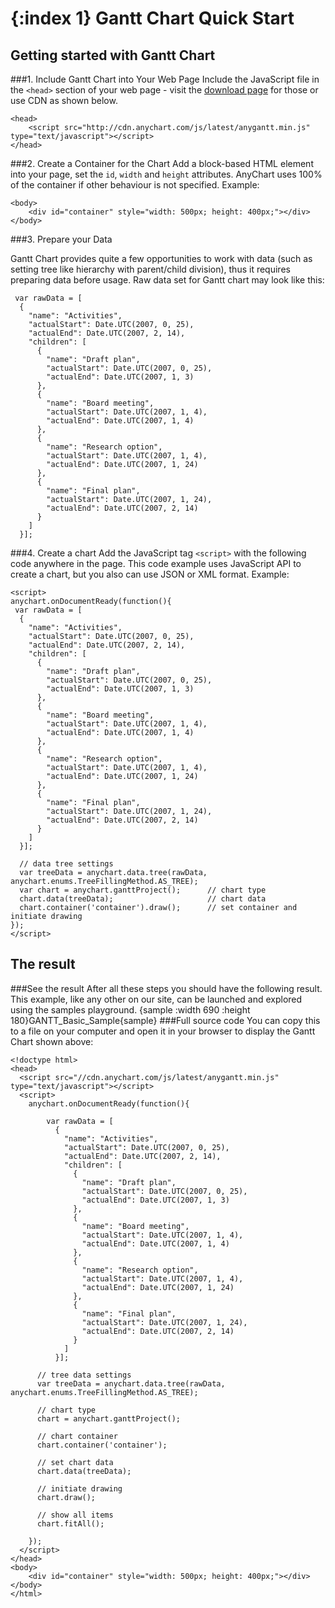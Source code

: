 {:index 1}
Gantt Chart Quick Start
===========
  
## Getting started with Gantt Chart
###1. Include Gantt Chart into Your Web Page
Include the JavaScript file in the `<head>` section of your web page - visit the [download page](../Quick_Start/Downloading_AnyChart) for those or use CDN as shown below.

```
<head>
    <script src="http://cdn.anychart.com/js/latest/anygantt.min.js" type="text/javascript"></script> 
</head>
```

###2. Create a Container for the Chart
Add a block-based HTML element into your page, set the `id`, `width` and `height` attributes. AnyChart uses 100% of the container if other behaviour is not specified. 
Example:
```
<body>
    <div id="container" style="width: 500px; height: 400px;"></div>
</body>
```
###3. Prepare your Data

Gantt Chart provides quite a few opportunities to work with data (such as setting tree like hierarchy with parent/child division), thus it requires preparing data before usage. Raw data set for Gantt chart may look like this:

```
 var rawData = [
  {
    "name": "Activities",
    "actualStart": Date.UTC(2007, 0, 25),
    "actualEnd": Date.UTC(2007, 2, 14),
    "children": [
      {
        "name": "Draft plan",
        "actualStart": Date.UTC(2007, 0, 25),
        "actualEnd": Date.UTC(2007, 1, 3)
      },
      {
        "name": "Board meeting",
        "actualStart": Date.UTC(2007, 1, 4),
        "actualEnd": Date.UTC(2007, 1, 4)
      },
      {
        "name": "Research option",
        "actualStart": Date.UTC(2007, 1, 4),
        "actualEnd": Date.UTC(2007, 1, 24)
      },
      {
        "name": "Final plan",
        "actualStart": Date.UTC(2007, 1, 24),
        "actualEnd": Date.UTC(2007, 2, 14)
      }
    ]
  }];
```

###4. Create a chart
Add the JavaScript tag `<script>` with the following code anywhere in the  page. 
This code example uses JavaScript API to create a chart, but you also can use JSON or XML format. <!--See [Supported Data Formats](../Working_with_Data/Supported_Data_Formats) to learn more about supported formats.-->
Example:

```
<script>
anychart.onDocumentReady(function(){
 var rawData = [
  {
    "name": "Activities",
    "actualStart": Date.UTC(2007, 0, 25),
    "actualEnd": Date.UTC(2007, 2, 14),
    "children": [
      {
        "name": "Draft plan",
        "actualStart": Date.UTC(2007, 0, 25),
        "actualEnd": Date.UTC(2007, 1, 3)
      },
      {
        "name": "Board meeting",
        "actualStart": Date.UTC(2007, 1, 4),
        "actualEnd": Date.UTC(2007, 1, 4)
      },
      {
        "name": "Research option",
        "actualStart": Date.UTC(2007, 1, 4),
        "actualEnd": Date.UTC(2007, 1, 24)
      },
      {
        "name": "Final plan",
        "actualStart": Date.UTC(2007, 1, 24),
        "actualEnd": Date.UTC(2007, 2, 14)
      }
    ]
  }];
  
  // data tree settings
  var treeData = anychart.data.tree(rawData, anychart.enums.TreeFillingMethod.AS_TREE);
  var chart = anychart.ganttProject();      // chart type
  chart.data(treeData);                     // chart data
  chart.container('container').draw();      // set container and initiate drawing
});
</script>
```
  
## The result
###See the result
After all these steps you should have the following result. This example, like any other on our site, can be launched and explored using the samples playground.
{sample :width 690 :height 180}GANTT\_Basic\_Sample{sample}
###Full source code
You can copy this to a file on your computer and open it in your browser to display the Gantt Chart shown above:
```
<!doctype html>
<head>
  <script src="//cdn.anychart.com/js/latest/anygantt.min.js" type="text/javascript"></script>
  <script>
	anychart.onDocumentReady(function(){
	
	    var rawData = [
	      {
	        "name": "Activities",
	        "actualStart": Date.UTC(2007, 0, 25),
	        "actualEnd": Date.UTC(2007, 2, 14),
	        "children": [
	          {
	            "name": "Draft plan",
	            "actualStart": Date.UTC(2007, 0, 25),
	            "actualEnd": Date.UTC(2007, 1, 3)
	          },
	          {
	            "name": "Board meeting",
	            "actualStart": Date.UTC(2007, 1, 4),
	            "actualEnd": Date.UTC(2007, 1, 4)
	          },
	          {
	            "name": "Research option",
	            "actualStart": Date.UTC(2007, 1, 4),
	            "actualEnd": Date.UTC(2007, 1, 24)
	          },
	          {
	            "name": "Final plan",
	            "actualStart": Date.UTC(2007, 1, 24),
	            "actualEnd": Date.UTC(2007, 2, 14)
	          }
	        ]
	      }];
	
	  // tree data settings
	  var treeData = anychart.data.tree(rawData, anychart.enums.TreeFillingMethod.AS_TREE);
	
	  // chart type
	  chart = anychart.ganttProject();
	
	  // chart container
	  chart.container('container');
	
	  // set chart data
	  chart.data(treeData);
	
	  // initiate drawing
	  chart.draw();
	  
	  // show all items 
	  chart.fitAll();
	
	});
  </script>
</head>
<body>
	<div id="container" style="width: 500px; height: 400px;"></div>
</body>
</html>
```
